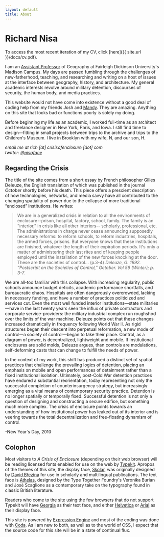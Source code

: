 ```yaml
---
layout: default
title: About
---
```


# Richard Nisa

To access the most recent iteration of my CV, click [here]({{ site.url }}/docs/cv.pdf).

I am an [Assistant Professor](http://view.fdu.edu/default.aspx?id=9367) of Geography at Fairleigh Dickinson University's Madison Campus. My days are passed fumbling through the challenges of new-fatherhood, teaching, and researching and writing on a host of issues at the interface between geography, history, and architecture. My general academic interests revolve around military detention, discourses of security, the human body, and media practices.

This website would not have come into existence without a good deal of coding help from my friends Josh and [Mandy](http://www.aworkinglibrary.com). They are amazing. Anything on this site that looks bad or functions poorly is solely my doing.

Before beginning my life as an academic, I worked full-time as an architect and freelance designer in New York, Paris, and Iowa.  I still find time to design—fitting in small projects between trips to the archive and trips to the Children's Museum. I live in Brooklyn with my wife, N, and our son, H.

_email me at rich [at] crisisofenclosure [dot] com_  
_twitter: [@nisaface](http://twitter.com/nisaface)_

## Regarding the Crisis

The title of the site comes from a short essay by French philosopher Gilles Deleuze, the English translation of which was published in the journal _October_ shortly before his death. This piece offers a prescient description of how technologies, networks, and media savvy have all contributed to the changing spatiality of power due to the collapse of more traditional “enclosed” institutions. He writes:

> We are in a generalized crisis in relation to all the environments of enclosure--prison, hospital, factory, school, family. The family is an "interior," in crisis like all other interiors-- scholarly, professional, etc. The administrations in charge never cease announcing supposedly necessary reforms: to reform schools, to reform industries, hospitals, the armed forces, prisons. But everyone knows that these institutions are finished, whatever the length of their expiration periods. It's only a matter of administering their last rites and of keeping people employed until the installation of the new forces knocking at the door. These are the societies of control… (p.3-4)
> <cite>Deleuze, G. 1992. “Postscript on the Societies of Control,” _October_. Vol 59 (Winter); p. 3-7.</cite>

We are all-too familiar with this collapse.  With increasing regularity, public schools announce budget deficits, academic performance shortfalls, and bureaucratic chaos.  Hospitals are often dangerously overcrowded, lacking in necessary funding, and have a number of practices politicized and services cut. Even the most well funded interior institutions—state militaries—have in the last twenty years seen the influx of private contractors and corporate service-providers: the military industrial complex run roughshod over the limits of the war machine. Deleuze points out that these changes increased dramatically in frequency following World War II. As rigid structures began their descent into perpetual reformation, a new mode of control—a society of control—began to take their place. Control, as a diagram of power, is decentralized, lightweight and mobile. If institutional enclosures are solid molds, Deleuze argues, than controls are modulations, self-deforming casts that can change to fulfill the needs of power.

In the context of my work, this shift has produced a distinct set of spatial practices that challenge the prevailing logics of detention, placing an emphasis on mobile and open performances of detainment rather than a fixed institutional isolation. Ultimately, post-Cold War detention practices have endured a substantial reorientation, today representing not only the successful completion of counterinsurgency strategy, but increasingly emerging as a vital means of contemporary security practice.  Detention is no longer spatially or temporally fixed. Successful detention is not only a question of designing and constructing a secure edifice, but something much more complex. The crisis of enclosure points towards an understanding of how institutional power has leaked out of its interior and is veering towards the total decentralization and free-floating dynamism of control.

-New Year's Day, 2010

## Colophon

Most visitors to _A Crisis of Enclosure_ (depending on their web browser) will be reading licensed fonts enabled for use on the web by [Typekit](typekit.com).  Apropos of the themes of this site, the display face, [Skolar](http://www.type-together.com/Skolar), was originally designed by [David Březina](http://davi.cz/) for use in scholarly and multilingual publications.  The text face is [Athelas](http://www.type-together.com/Athelas), designed by the Type Together Foundry's Veronika Burian and José Scaglione as a contemporary take on the typography found in classic British literature.

Readers who come to the site using the few browsers that do not support Typekit will have [Georgia](http://en.wikipedia.org/wiki/Georgia_(typeface)) as their text face, and either [Helvetica](http://en.wikipedia.org/wiki/Helvetica) or [Arial](http://en.wikipedia.org/wiki/Arial) as their display face.

This site is powered by [Expression Engine](http://expressionengine.com/) and most of the coding was done with [Coda](http://www.panic.com/coda/).  As I am new to both, as well as to the world of CSS, I expect that the source code for this site will be in a state of continual flux.
